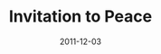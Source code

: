---
layout: message
category: message
series: "RSVP"
title: "Invitation to Peace"
date: 2011-12-03
video-description: "Brian Wells talks about God’s invitation to peace."
video-title: "Invitation to Peace"
video: "https://s3.amazonaws.com/crossroadsvideomessages/rsvp02.mp4"
video-poster: "https://www.crossroads.net/uploadedfiles/rsvp02_still.jpg"
program-description: "RSVP - Invitation to Peace Program"
program: "http://www.crossroads.net/players/media/hq/12_03-04_11Program.pdf"
program-title: "Invitation to Peace"
audio-description: "Brian Wells talks about God’s invitation to peace."
audio: "http://www.crossroads.net/players/media/hq/rsvp02.mp3"
audio-title: "Invitation to Peace"
audio-duration: "37:16"
---